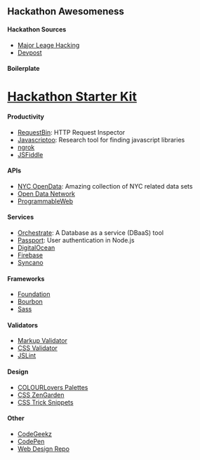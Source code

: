 ## Hackathon Awesomeness

#### Hackathon Sources
* [Major Leage Hacking]
* [Devpost]

#### Boilerplate
# [Hackathon Starter Kit]

#### Productivity
* [RequestBin]: HTTP Request Inspector
* [Javascriptoo]: Research tool for finding javascript libraries
* [ngrok]
* [JSFiddle]

#### APIs
* [NYC OpenData]: Amazing collection of NYC related data sets
* [Open Data Network]
* [ProgrammableWeb]

#### Services
* [Orchestrate]: A Database as a service (DBaaS) tool
* [Passport]: User authentication in Node.js
* [DigitalOcean]
* [Firebase]
* [Syncano]

#### Frameworks
* [Foundation]
* [Bourbon]
* [Sass]

#### Validators
* [Markup Validator]
* [CSS Validator]
* [JSLint]

#### Design
* [COLOURLovers Palettes]
* [CSS ZenGarden]
* [CSS Trick Snippets]

#### Other
* [CodeGeekz]
* [CodePen]
* [Web Design Repo]

[Major Leage Hacking]: <https://mlh.io/>
[Devpost]: <http://devpost.com/>

[Hackathon Starter Kit]: <https://github.com/sahat/hackathon-starter>

[RequestBin]: <http://requestb.in/>
[Javascriptoo]: <http://www.javascriptoo.com/>
[ngrok]: <https://ngrok.com/>
[JSFiddle]: <https://jsfiddle.net/>

[NYC OpenData]: <https://data.cityofnewyork.us/data>
[Open Data Network]: <http://www.opendatanetwork.com/>
[ProgrammableWeb]: <http://www.programmableweb.com/>

[Orchestrate]: <https://orchestrate.io/>
[Passport]: <http://passportjs.org/>
[DigitalOcean]: <https://www.digitalocean.com/>
[Firebase]: <https://www.firebase.com/>
[Syncano]: <https://www.syncano.io/>

[Foundation]: <http://foundation.zurb.com/>
[Bourbon]: <http://bourbon.io/>
[Sass]: <http://sass-lang.com/>

[Markup Validator]: <http://validator.w3.org/>
[CSS Validator]: <http://jigsaw.w3.org/css-validator/>
[JSLint]: <http://www.jslint.com/>

[COLOURLovers Palettes]: <http://www.colourlovers.com/palettes>
[CSS ZenGarden]: <http://www.csszengarden.com/>
[CSS Trick Snippets]: <https://css-tricks.com/snippets/>

[CodeGeekz]: <https://codegeekz.com/>
[CodePen]: <http://codepen.io/>
[Web Design Repo]: <https://rrrepo.co/repo/webdesign>
